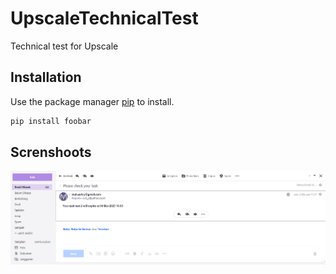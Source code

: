 # UpscaleTechnicalTest

Technical test for Upscale

## Installation

Use the package manager [pip](https://pip.pypa.io/en/stable/) to install.

```bash
pip install foobar
```

## Screnshoots

![test](https://raw.githubusercontent.com/zuhry/UpscaleTechnicalTest/master/Screenshoot/Screenshot%202023-03-03%20172847.png?token=GHSAT0AAAAAAB7RAE43IYHT3RK7TIRDKHPMZABZ77A)